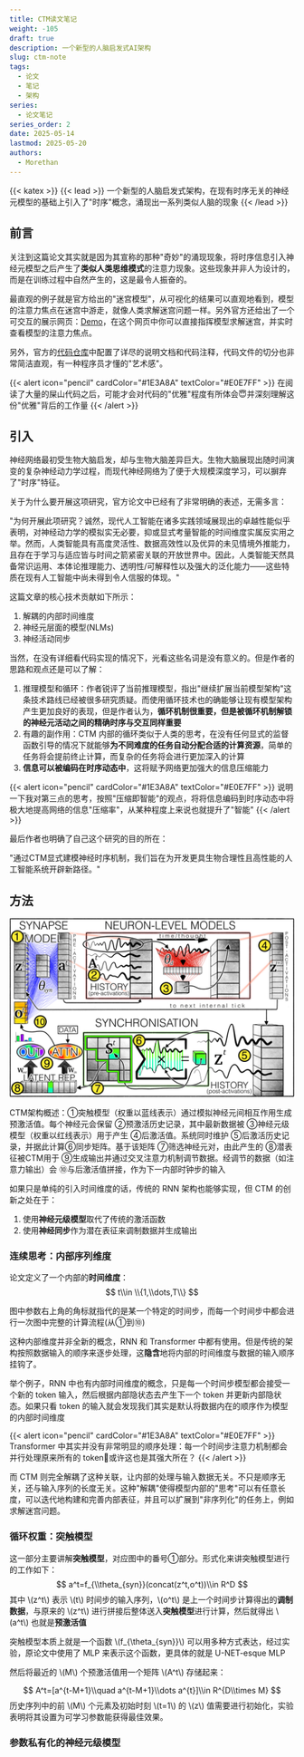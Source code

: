 ```yaml
---
title: CTM读文笔记
weight: -105
draft: true
description: 一个新型的人脑启发式AI架构
slug: ctm-note
tags:
  - 论文
  - 笔记
  - 架构
series:
  - 论文笔记
series_order: 2
date: 2025-05-14
lastmod: 2025-05-20
authors:
  - Morethan
---
```

{{< katex >}}
{{< lead >}}
一个新型的人脑启发式架构，在现有时序无关的神经元模型的基础上引入了"时序"概念，涌现出一系列类似人脑的现象
{{< /lead >}}

## 前言

关注到这篇论文其实就是因为其宣称的那种"奇妙"的涌现现象，将时序信息引入神经元模型之后产生了**类似人类思维模式**的注意力现象。这些现象并非人为设计的，而是在训练过程中自然产生的，这是最令人振奋的。

最直观的例子就是官方给出的"迷宫模型"，从可视化的结果可以直观地看到，模型的注意力焦点在迷宫中游走，就像人类求解迷宫问题一样。另外官方还给出了一个可交互的展示网页：[Demo](https://pub.sakana.ai/ctm/)，在这个网页中你可以直接指挥模型求解迷宫，并实时查看模型的注意力焦点。

另外，官方的[代码仓库](https://github.com/SakanaAI/continuous-thought-machines)中配置了详尽的说明文档和代码注释，代码文件的切分也非常简洁直观，有一种程序员才懂的"艺术感"。


{{< alert icon="pencil" cardColor="#1E3A8A" textColor="#E0E7FF" >}}
在阅读了大量的屎山代码之后，可能才会对代码的"优雅"程度有所体会😇并深刻理解这份"优雅"背后的工作量
{{< /alert >}}

## 引入

神经网络最初受生物大脑启发，却与生物大脑差异巨大。生物大脑展现出随时间演变的复杂神经动力学过程，而现代神经网络为了便于大规模深度学习，可以摒弃了"时序"特征。

关于为什么要开展这项研究，官方论文中已经有了非常明确的表述，无需多言：

"为何开展此项研究？诚然，现代人工智能在诸多实践领域展现出的卓越性能似乎表明，对神经动力学的模拟实无必要，抑或显式考量智能的时间维度实属反实用之举。然而，人类智能具有高度灵活性、数据高效性以及优异的未见情境外推能力，且存在于学习与适应皆与时间之箭紧密关联的开放世界中。因此，人类智能天然具备常识运用、本体论推理能力、透明性/可解释性以及强大的泛化能力——这些特质在现有人工智能中尚未得到令人信服的体现。"

这篇文章的核心技术贡献如下所示：

1. 解耦的内部时间维度
2. 神经元层面的模型(NLMs)
3. 神经活动同步

当然，在没有详细看代码实现的情况下，光看这些名词是没有意义的。但是作者的思路和观点还是可以了解：

1. 推理模型和循环：作者锐评了当前推理模型，指出"继续扩展当前模型架构"这条技术路线已经被很多研究质疑。而使用循环技术也的确能够让现有模型架构产生更加良好的表现，但是作者认为，**循环机制很重要，但是被循环机制解锁的神经元活动之间的精确时序与交互同样重要**
2. 有趣的副作用：CTM 内部的循环类似于人类的思考，在没有任何显式的监督函数引导的情况下就能够**为不同难度的任务自动分配合适的计算资源**，简单的任务将会提前终止计算，而复杂的任务将会进行更加深入的计算
3. **信息可以被编码在时序动态中**，这将赋予网络更加强大的信息压缩能力


{{< alert icon="pencil" cardColor="#1E3A8A" textColor="#E0E7FF" >}}
说明一下我对第三点的思考，按照"压缩即智能"的观点，将将信息编码到时序动态中将极大地提高网络的信息"压缩率"，从某种程度上来说也就提升了"智能"
{{< /alert >}}

最后作者也明确了自己这个研究的目的所在：

"通过CTM显式建模神经时序机制，我们旨在为开发更具生物合理性且高性能的人工智能系统开辟新路径。"

## 方法

![CTM.png](img/CTM.png)

CTM架构概述：①突触模型（权重以蓝线表示）通过模拟神经元间相互作用生成预激活值。每个神经元会保留 ②预激活历史记录，其中最新数据被 ③神经元级模型（权重以红线表示）用于产生 ④后激活值。系统同时维护 ⑤后激活历史记录，并据此计算⑥同步矩阵。基于该矩阵 ⑦筛选神经元对，由此产生的 ⑧潜表征被CTM用于 ⑨生成输出并通过交叉注意力机制调节数据。经调节的数据（如注意力输出）会 ⑩与后激活值拼接，作为下一内部时钟步的输入

如果只是单纯的引入时间维度的话，传统的 RNN 架构也能够实现，但 CTM 的创新之处在于：

1. 使用**神经元级模型**取代了传统的激活函数
2. 使用**神经同步**作为潜在表征来调制数据并生成输出

### 连续思考：内部序列维度

论文定义了一个内部的**时间维度**：
$$
t\\in \\{1,\\dots,T\\}
$$

图中参数右上角的角标就指代的是某一个特定的时间步，而每一个时间步中都会进行一次图中完整的计算流程(从①到⑩)

这种内部维度并非全新的概念，RNN 和 Transformer 中都有使用。但是传统的架构按照数据输入的顺序来逐步处理，这**隐含**地将内部的时间维度与数据的输入顺序挂钩了。

举个例子，RNN 中也有内部时间维度的概念，只是每一个时间步模型都会接受一个新的 token 输入，然后根据内部隐状态去产生下一个 token 并更新内部隐状态。如果只看 token 的输入就会发现我们其实是默认将数据内在的顺序作为模型的内部时间维度


{{< alert icon="pencil" cardColor="#1E3A8A" textColor="#E0E7FF" >}}
Transformer 中其实并没有非常明显的顺序处理：每一个时间步注意力机制都会并行处理原来所有的 token🤔或许这也是其强大所在？
{{< /alert >}}

而 CTM 则完全解耦了这种关联，让内部的处理与输入数据无关。不只是顺序无关，还与输入序列的长度无关。这种"解耦"使得模型内部的"思考"可以有任意长度，可以迭代地构建和完善内部表征，并且可以扩展到"非序列化"的任务上，例如求解迷宫问题。

### 循环权重：突触模型

这一部分主要讲解**突触模型**，对应图中的番号①部分。形式化来讲突触模型进行的工作如下：
$$
a^t=f_{\\theta_{syn}}(concat(z^t,o^t))\\in R^D
$$
其中 \\(z^t\\) 表示 \\(t\\) 时间步的输入序列，\\(o^t\\) 是上一个时间步计算得出的**调制数据**，与原来的 \\(z^t\\) 进行拼接后整体送入**突触模型**进行计算，然后就得出 \\(a^t\\) 也就是**预激活值**

突触模型本质上就是一个函数 \\(f_{\\theta_{syn}}\\) 可以用多种方式表达，经过实验，原论文中使用了 MLP 来表示这个函数，更具体的就是 U-NET-esque MLP

然后将最近的 \\(M\\) 个预激活值用一个矩阵 \\(A^t\\) 存储起来：

$$
A^t=[a^{t-M+1}\\quad a^{t-M+1}\\dots a^{t}]\\in R^{D\\times M}
$$
历史序列中的前 \\(M\\) 个元素及初始时刻 \\(t=1\\) 的 \\(z\\) 值需要进行初始化，实验表明将其设置为可学习参数能获得最佳效果。

### 参数私有化的神经元级模型

